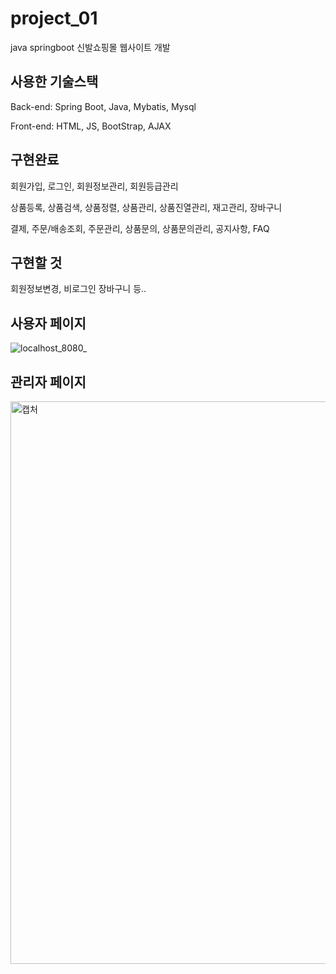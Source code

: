 # project_01
 java springboot 신발쇼핑몰 웹사이트 개발 



## 사용한 기술스택


Back-end: Spring Boot, Java, Mybatis, Mysql

Front-end: HTML, JS, BootStrap, AJAX




## 구현완료

회원가입, 로그인, 회원정보관리, 회원등급관리

상품등록, 상품검색, 상품정렬, 상품관리, 상품진열관리, 재고관리,  장바구니

결제, 주문/배송조회, 주문관리, 상품문의, 상품문의관리, 공지사항, FAQ


## 구현할 것

회원정보변경, 비로그인 장바구니 등..


## 사용자 페이지
![localhost_8080_](https://user-images.githubusercontent.com/26829633/82759490-cd643b80-9e28-11ea-9af0-7967caa3c4b7.png)

## 관리자 페이지
<img width="900" alt="캡처" src="https://user-images.githubusercontent.com/26829633/79899853-54984b00-8448-11ea-8a5f-078b05eec7d5.PNG">
